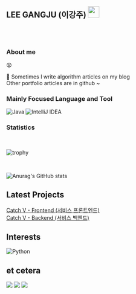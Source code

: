 ## LEE GANGJU (이강주) <img src="https://raw.githubusercontent.com/MartinHeinz/MartinHeinz/master/wave.gif" width="30px">
<br/>

<br/>


### About me

:anguished:

:pencil: Sometimes I write algorithm articles on my blog <br/>
Other portfolio articles are in github ~ 
### Mainly Focused Language and Tool
![Java](https://img.shields.io/badge/java-%23ED8B00.svg?style=for-the-badge&logo=java&logoColor=white)
![IntelliJ IDEA](https://img.shields.io/badge/IntelliJIDEA-000000.svg?style=for-the-badge&logo=intellij-idea&logoColor=white)

### Statistics
<br/>

![trophy](https://github-profile-trophy.vercel.app/?username=gangfunction)

<br/>

![Anurag's GitHub stats](https://github-readme-stats.vercel.app/api?username=gangfunction&show_icons=true&theme=tokyonight)
<br/>

## Latest Projects
<a href="https://github.com/gangfunction/catchvfrontnext">Catch V - Frontend (서비스 프론트엔드) </a>
<br/>
<a href="https://github.com/gangfunction/catchvbackend">Catch V - Backend  (서비스 백엔드) </a>

## Interests
![Python](https://img.shields.io/badge/python-3670A0?style=for-the-badge&logo=python&logoColor=ffdd54)

## et cetera
<p>
<a href="www.gmail.com"><img src="https://img.shields.io/badge/Gmail-D14836?style=for-the-badge&logo=gmail&logoColor=white"/></a>
<img src="https://img.shields.io/badge/LinkedIn-0077B5?style=for-the-badge&logo=linkedin&logoColor=white"/>
<a href="https://hits.seeyoufarm.com"><img src="https://hits.seeyoufarm.com/api/count/incr/badge.svg?url=https%3A%2F%2Fgithub.com%2Fgangfunction&count_bg=%2379C83D&title_bg=%23555555&icon=github.svg&icon_color=%23E7E7E7&title=Visitors&edge_flat=false"/></a>
</p>

